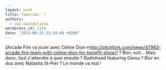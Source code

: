 ```yaml
---
layout: post
title: Tabernac' !
authors:
  - Joe Gantdelaine
wordpress_id: 1115
date: '2012-09-25 23:34:48 +0200'
---
```

[Arcade Fire va jouer avec Céline Dion->http://pitchfork.com/news/47983-arcade-fire-team-with-celine-dion-for-benefit-show/] ? Bon, soit... Mais donc, faut s'attendre à quoi ensuite ? Radiohead featuring Garou ? Blur en duo avec Natasha St-Pier ? Le monde va mal !
